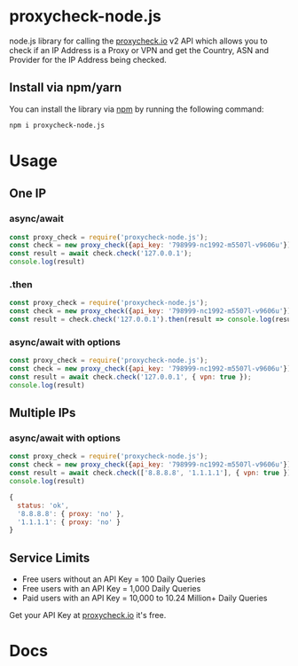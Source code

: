 # proxycheck-node.js
node.js library for calling the [proxycheck.io](https://proxycheck.io/) v2 API which allows you to check if an IP Address is a Proxy or VPN and get the Country, ASN and Provider for the IP Address being checked.

## Install via npm/yarn ##

You can install the library via [npm](https://www.npmjs.com/get-npm) by running the following command:

```bash
npm i proxycheck-node.js
```

# Usage
## One IP
### async/await
```js
const proxy_check = require('proxycheck-node.js'); 
const check = new proxy_check({api_key: '798999-nc1992-m5507l-v9606u'}); 
const result = await check.check('127.0.0.1');
console.log(result)
```
### .then
```js
const proxy_check = require('proxycheck-node.js'); 
const check = new proxy_check({api_key: '798999-nc1992-m5507l-v9606u'}); 
const result = check.check('127.0.0.1').then(result => console.log(result));
```
### async/await with options
```js
const proxy_check = require('proxycheck-node.js'); 
const check = new proxy_check({api_key: '798999-nc1992-m5507l-v9606u'}); 
const result = await check.check('127.0.0.1', { vpn: true });
console.log(result)
```
## Multiple IPs
### async/await with options
```js
const proxy_check = require('proxycheck-node.js'); 
const check = new proxy_check({api_key: '798999-nc1992-m5507l-v9606u'}); 
const result = await check.check(['8.8.8.8', '1.1.1.1'], { vpn: true });
console.log(result)
```
```js
{
  status: 'ok',
  '8.8.8.8': { proxy: 'no' },
  '1.1.1.1': { proxy: 'no' }
}
```

## Service Limits ##

* Free users without an API Key = 100 Daily Queries
* Free users with an API Key = 1,000 Daily Queries
* Paid users with an API Key = 10,000 to 10.24 Million+ Daily Queries

Get your API Key at [proxycheck.io](http://proxycheck.io/) it's free.

# Docs
<docs></docs>